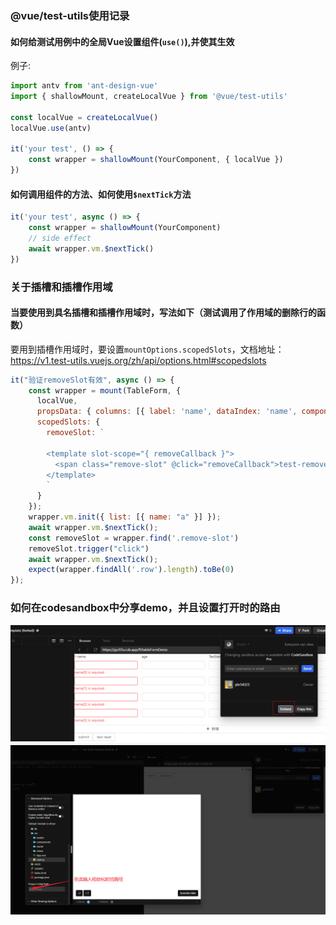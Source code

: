 ### @vue/test-utils使用记录
#### 如何给测试用例中的全局Vue设置组件(`use()`),并使其生效 
例子:
```js
import antv from 'ant-design-vue'
import { shallowMount, createLocalVue } from '@vue/test-utils'

const localVue = createLocalVue()
localVue.use(antv)

it('your test', () => {
    const wrapper = shallowMount(YourComponent, { localVue })
})
```
#### 如何调用组件的方法、如何使用`$nextTick`方法
```js
it('your test', async () => {
    const wrapper = shallowMount(YourComponent)
    // side effect
    await wrapper.vm.$nextTick()
})
```



### 关于插槽和插槽作用域

#### 当要使用到具名插槽和插槽作用域时，写法如下（测试调用了作用域的删除行的函数）

要用到插槽作用域时，要设置`mountOptions.scopedSlots`，文档地址：https://v1.test-utils.vuejs.org/zh/api/options.html#scopedslots

```js
it("验证removeSlot有效", async () => {
    const wrapper = mount(TableForm, {
      localVue,
      propsData: { columns: [{ label: 'name', dataIndex: 'name', componentName: 'a-input' }] },
      scopedSlots: {
        removeSlot: `
        
        <template slot-scope="{ removeCallback }">
          <span class="remove-slot" @click="removeCallback">test-remove-slot</span>
        </template>
        `
      }
    });
    wrapper.vm.init({ list: [{ name: "a" }] });
    await wrapper.vm.$nextTick();
    const removeSlot = wrapper.find('.remove-slot')
    removeSlot.trigger("click")
    await wrapper.vm.$nextTick();
    expect(wrapper.findAll('.row').length).toBe(0)
});
```





### 如何在codesandbox中分享demo，并且设置打开时的路由

![第一步](./../../../public/Snipaste_2023-03-20_10-57-28.png)
![第二步](../../../public/Snipaste_2023-03-20_11-03-36.png)


